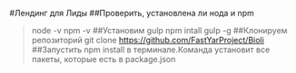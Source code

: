 #Лендинг для Лиды
##Проверить, установлена ли нода и npm

>node -v
>npm -v
>##Установим gulp
>npm intall gulp -g
>##Клонируем репозиторий
>git clone https://github.com/FastYarProject/Bioli
>##Запустить npm install в терминале.Команда установит все пакеты, которые есть в package.json